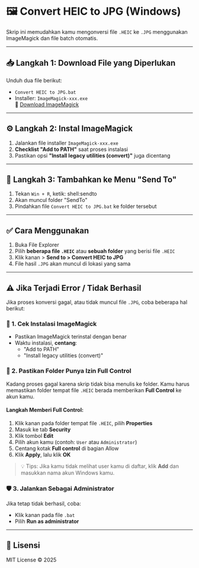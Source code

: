 # 🖼️ Convert HEIC to JPG (Windows)

Skrip ini memudahkan kamu mengonversi file `.HEIC` ke `.JPG` menggunakan ImageMagick dan file batch otomatis.

---

## 📥 Langkah 1: Download File yang Diperlukan

Unduh dua file berikut:

- `Convert HEIC to JPG.bat`
- Installer: `ImageMagick-xxx.exe`  
  🔗 [Download ImageMagick](https://imagemagick.org/script/download.php)

---

## ⚙️ Langkah 2: Instal ImageMagick

1. Jalankan file installer `ImageMagick-xxx.exe`
2. **Checklist "Add to PATH"** saat proses instalasi
3. Pastikan opsi **"Install legacy utilities (convert)"** juga dicentang

---

## 📂 Langkah 3: Tambahkan ke Menu "Send To"

1. Tekan `Win + R`, ketik: shell:sendto
2. Akan muncul folder "SendTo"
3. Pindahkan file `Convert HEIC to JPG.bat` ke folder tersebut

---

## ✅ Cara Menggunakan

1. Buka File Explorer
2. Pilih **beberapa file `.HEIC`** atau **sebuah folder** yang berisi file `.HEIC`
3. Klik kanan > **Send to > Convert HEIC to JPG**
4. File hasil `.JPG` akan muncul di lokasi yang sama

---

## ⚠️ Jika Terjadi Error / Tidak Berhasil

Jika proses konversi gagal, atau tidak muncul file `.JPG`, coba beberapa hal berikut:

### 🔧 1. Cek Instalasi ImageMagick

- Pastikan ImageMagick terinstal dengan benar
- Waktu instalasi, **centang**:
  - "Add to PATH"
  - "Install legacy utilities (convert)"

### 🔐 2. Pastikan Folder Punya Izin Full Control

Kadang proses gagal karena skrip tidak bisa menulis ke folder. Kamu harus memastikan folder tempat file `.HEIC` berada memberikan **Full Control** ke akun kamu.

#### Langkah Memberi Full Control:

1. Klik kanan pada folder tempat file `.HEIC`, pilih **Properties**
2. Masuk ke tab **Security**
3. Klik tombol **Edit**
4. Pilih akun kamu (contoh: `User` atau `Administrator`)
5. Centang kotak **Full control** di bagian Allow
6. Klik **Apply**, lalu klik **OK**

> 💡 Tips: Jika kamu tidak melihat user kamu di daftar, klik **Add** dan masukkan nama akun Windows kamu.

### 🛡️ 3. Jalankan Sebagai Administrator

Jika tetap tidak berhasil, coba:

- Klik kanan pada file `.bat`
- Pilih **Run as administrator**

---

## 📃 Lisensi

MIT License © 2025

